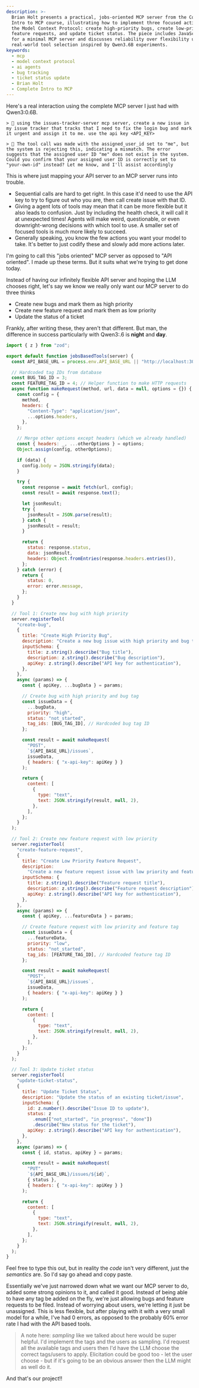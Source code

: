 ```yaml
---
description: >-
  Brian Holt presents a practical, jobs-oriented MCP server from the Complete
  Intro to MCP course, illustrating how to implement three focused actions with
  the Model Context Protocol: create high-priority bugs, create low-priority
  feature requests, and update ticket status. The piece includes JavaScript code
  for a minimal MCP server and discusses reliability over flexibility using
  real-world tool selection inspired by Qwen3.6B experiments.
keywords:
  - mcp
  - model context protocol
  - ai agents
  - bug tracking
  - ticket status update
  - Brian Holt
  - Complete Intro to MCP
---
```


Here's a real interaction using the complete MCP server I just had with Qwen3:0.6B.

```
> 👤 using the issues-tracker-server mcp server, create a new issue in my issue tracker that tracks that I need to fix the login bug and mark it urgent and assign it to me. use the api key <API_KEY>

> 🤖 The tool call was made with the assigned_user_id set to "me", but the system is rejecting this, indicating a mismatch. The error suggests that the assigned user ID "me" does not exist in the system. Could you confirm that your assigned user ID is correctly set to "your-own-id" instead? Let me know, and I'll assist accordingly
```

This is where just mapping your API server to an MCP server runs into trouble.

- Sequential calls are hard to get right. In this case it'd need to use the API key to try to figure out who you are, then call create issue with that ID.
- Giving a agent lots of tools may mean that it can be more flexible but it also leads to confusion. Just by including the health check, it will call it at unexpected times! Agents will make weird, questionable, or even downright-wrong decisions with which tool to use. A smaller set of focused tools is much more likely to succeed.
- Generally speaking, you know the few actions you want your model to take. It's better to just codify these and slowly add more actions later.

I'm going to call this "jobs oriented" MCP server as opposed to "API oriented". I made up these terms. But it suits what we're trying to get done today.

Instead of having our infinitely flexible API server and hoping the LLM chooses right, let's say we know we really only want our MCP server to do three thinks

- Create new bugs and mark them as high priority
- Create new feature request and mark them as low priority
- Update the status of a ticket

Frankly, after writing these, they aren't that different. But man, the difference in success particularly with Qwen3:.6 is **night** and **day**.

```javascript
import { z } from "zod";

export default function jobsBasedTools(server) {
  const API_BASE_URL = process.env.API_BASE_URL || "http://localhost:3000/api";

  // Hardcoded tag IDs from database
  const BUG_TAG_ID = 3;
  const FEATURE_TAG_ID = 4; // Helper function to make HTTP requests
  async function makeRequest(method, url, data = null, options = {}) {
    const config = {
      method,
      headers: {
        "Content-Type": "application/json",
        ...options.headers,
      },
    };

    // Merge other options except headers (which we already handled)
    const { headers: _, ...otherOptions } = options;
    Object.assign(config, otherOptions);

    if (data) {
      config.body = JSON.stringify(data);
    }

    try {
      const response = await fetch(url, config);
      const result = await response.text();

      let jsonResult;
      try {
        jsonResult = JSON.parse(result);
      } catch {
        jsonResult = result;
      }

      return {
        status: response.status,
        data: jsonResult,
        headers: Object.fromEntries(response.headers.entries()),
      };
    } catch (error) {
      return {
        status: 0,
        error: error.message,
      };
    }
  }

  // Tool 1: Create new bug with high priority
  server.registerTool(
    "create-bug",
    {
      title: "Create High Priority Bug",
      description: "Create a new bug issue with high priority and bug tag",
      inputSchema: {
        title: z.string().describe("Bug title"),
        description: z.string().describe("Bug description"),
        apiKey: z.string().describe("API key for authentication"),
      },
    },
    async (params) => {
      const { apiKey, ...bugData } = params;

      // Create bug with high priority and bug tag
      const issueData = {
        ...bugData,
        priority: "high",
        status: "not_started",
        tag_ids: [BUG_TAG_ID], // Hardcoded bug tag ID
      };

      const result = await makeRequest(
        "POST",
        `${API_BASE_URL}/issues`,
        issueData,
        { headers: { "x-api-key": apiKey } }
      );

      return {
        content: [
          {
            type: "text",
            text: JSON.stringify(result, null, 2),
          },
        ],
      };
    }
  );

  // Tool 2: Create new feature request with low priority
  server.registerTool(
    "create-feature-request",
    {
      title: "Create Low Priority Feature Request",
      description:
        "Create a new feature request issue with low priority and feature tag",
      inputSchema: {
        title: z.string().describe("Feature request title"),
        description: z.string().describe("Feature request description"),
        apiKey: z.string().describe("API key for authentication"),
      },
    },
    async (params) => {
      const { apiKey, ...featureData } = params;

      // Create feature request with low priority and feature tag
      const issueData = {
        ...featureData,
        priority: "low",
        status: "not_started",
        tag_ids: [FEATURE_TAG_ID], // Hardcoded feature tag ID
      };

      const result = await makeRequest(
        "POST",
        `${API_BASE_URL}/issues`,
        issueData,
        { headers: { "x-api-key": apiKey } }
      );

      return {
        content: [
          {
            type: "text",
            text: JSON.stringify(result, null, 2),
          },
        ],
      };
    }
  );

  // Tool 3: Update ticket status
  server.registerTool(
    "update-ticket-status",
    {
      title: "Update Ticket Status",
      description: "Update the status of an existing ticket/issue",
      inputSchema: {
        id: z.number().describe("Issue ID to update"),
        status: z
          .enum(["not_started", "in_progress", "done"])
          .describe("New status for the ticket"),
        apiKey: z.string().describe("API key for authentication"),
      },
    },
    async (params) => {
      const { id, status, apiKey } = params;

      const result = await makeRequest(
        "PUT",
        `${API_BASE_URL}/issues/${id}`,
        { status },
        { headers: { "x-api-key": apiKey } }
      );

      return {
        content: [
          {
            type: "text",
            text: JSON.stringify(result, null, 2),
          },
        ],
      };
    }
  );
}
```

Feel free to type this out, but in reality the _code_ isn't very different, just the _semantics_ are. So I'd say go ahead and copy paste.

Essentially we've just narrowed down what we want our MCP server to do, added some strong opinions to it, and called it good. Instead of being able to have any tag be added on the fly, we're just allowing bugs and feature requests to be filed. Instead of worrying about users, we're letting it just be unassigned. This is less flexible, but after playing with it with a very small model for a while, I've had 0 errors, as opposed to the probably 60% error rate I had with the API based tools.

> A note here: _sampling_ like we talked about here would be super helpful. I'd implement the tags and the users as sampling. I'd request all the available tags and users then I'd have the LLM choose the correct tags/users to apply. Elicitation could be good too - let the user choose - but if it's going to be an obvious answer then the LLM might as well do it.

And that's our project!!
